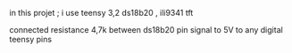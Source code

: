 in this projet ; i use teensy 3,2 ds18b20 , ili9341 tft

connected resistance 4,7k between ds18b20 pin signal to 5V to any digital teensy pins

